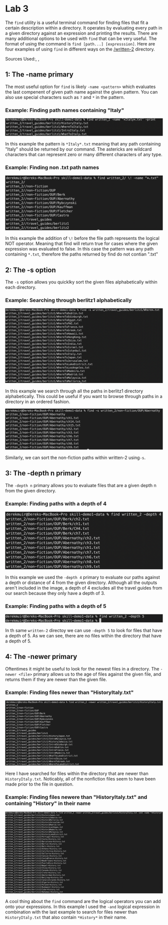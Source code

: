 # Lab 3

The `find` utility is a useful terminal command for finding files that fit a certain description within a directory. It operates by evaluating every path in a given directory against an expression and printing the results. There are many additional options to be used with `find` that can be very useful. The format of using the command is `find [path...] [expresssion]`. Here are four examples of using `find` in different ways on the [/written-2](https://github.com/ucsd-cse15l-w23/skill-demo1-data.git) directory. 

Sources Used:[](https://www.gnu.org/software/findutils/manual/html_mono/find.html), [](https://www.geeksforgeeks.org/find-command-in-linux-with-examples/), [](https://man7.org/linux/man-pages/man1/find.1.html)

## 1: The -name primary

The most useful option for `find` is likely `-name <pattern>` which evaluates the last compenent of given path name against the given pattern. 
You can also use special characters such as `?` and `*` in the pattern.

### Example: Finding path names containing "Italy"

![](images/name1.png)

In this example the pattern is `*Italy*.txt` meaning that any path containing "Italy" should be returned by our command. The astericks are wildcard 
characters that can represent zero or many different characters of any type.

### Example: Finding non .txt path names

![](images/name2.png)

In this example the addition of `\!` before the file path represents the logical NOT operator. Meaning that find will return true for cases where the 
given expression was evaluated to false. In this case the pattern was any path containing `*.txt`, therefore the paths returned by find do not contian 
".txt"

## 2: The -s option

The  `-s` option allows you quicklky sort the given files alphabetically within each directory.

### Example: Searching through berlitz1 alphabetically

![](images/s1.png)

In this example we search through all the paths in berlitz1 directory alphabetically. This could be useful if you want to browse through paths in a 
directory in an ordered fashion.

![](images/s2.png)

Similarly, we can sort the non-fiction paths within written-2 using`-s`.

## 3: The -depth n primary

The `-depth n` primary allows you to evaluate files that are a given depth n from the given directory.

### Example: Finding paths with a depth of 4

![](images/depth1.png)

In this example we used the `-depth 4` primary to evaluate our paths against a depth or distance of 4 from the given directory. 
Although all the outputs aren't included in the image, a depth of 4 excludes all the travel guides from our search because they only have a depth of 3.

### Example: Finding paths with a depth of 5

![](images/depth2.png)

In th same `written-2` directoy we can use  `-depth 5` to look for files that have a depth of 5. As we can see, there are no files within the directory 
that have a depth of 5.

## 4: The -newer primary

Oftentimes it might be useful to look for the newest files in a directory. The `-newer <file>` primary allows us to the age of files against the given
file, and returns them if they are newer than the given file.

### Example: Finding files newer than "HistoryItaly.txt"

![](images/newer1.png)

Here I have searched for files within the directory that are newer than `HistoryItaly.txt`. Noticably, all of the nonfiction files seem to have been 
made prior to the file in question.

### Example: Finding files newere than "HistoryItaly.txt" and containing "History" in their name

![](images/newer2.png)

A cool thing about the `find` command are the logical operators you can add onto your expressions. In this example I used the `-and` logical expression
in combination with the last example to search for files newer than `HistoryItaly.txt` that also contain `*History*` in their name.
